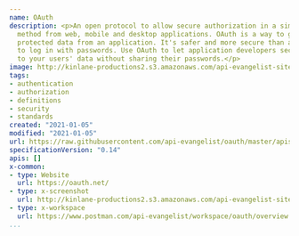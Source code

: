```yaml
---
name: OAuth
description: <p>An open protocol to allow secure authorization in a simple and standard
  method from web, mobile and desktop applications. OAuth is a way to get access to
  protected data from an application. It's safer and more secure than asking users
  to log in with passwords. Use OAuth to let application developers securely get access
  to your users' data without sharing their passwords.</p>
image: http://kinlane-productions2.s3.amazonaws.com/api-evangelist-site/company/logos/oauth-logo.png
tags:
- authentication
- authorization
- definitions
- security
- standards
created: "2021-01-05"
modified: "2021-01-05"
url: https://raw.githubusercontent.com/api-evangelist/oauth/master/apis.json
specificationVersion: "0.14"
apis: []
x-common:
- type: Website
  url: https://oauth.net/
- type: x-screenshot
  url: http://kinlane-productions2.s3.amazonaws.com/api-evangelist-site/company/screenshots/oauth-screenshot.png
- type: x-workspace
  url: https://www.postman.com/api-evangelist/workspace/oauth/overview
...
```

